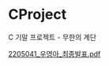 # CProject
C 기말 프로젝트 - 무한의 계단

[2205041_우영아_최종발표.pdf](https://github.com/wooya03/CProject/files/12562940/2205041_._.pdf)
